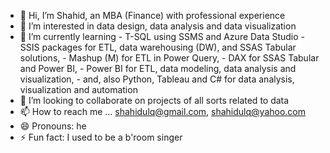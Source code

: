 - 👋 Hi, I’m Shahid, an MBA (Finance) with professional experience
- 👀 I’m interested in data design, data analysis and data visualization
- 🌱 I’m currently learning
      - T-SQL using SSMS and Azure Data Studio
      - SSIS packages for ETL, data warehousing (DW), and SSAS Tabular solutions,
      - Mashup (M) for ETL in Power Query,
      - DAX for SSAS Tabular and Power BI,
      - Power BI for ETL, data modeling, data analysis and visualization,
      - and, also Python, Tableau and C#  for data analysis, visualization and automation
- 💞️ I’m looking to collaborate on projects of all sorts related to data
- 📫 How to reach me ... shahidulq@gmail.com, shahidulq@yahoo.com
- 😄 Pronouns: he
- ⚡ Fun fact: I used to be a b'room singer

<!---
shahidulq/shahidulq is a ✨ special ✨ repository because its `README.md` (this file) appears on your GitHub profile.
You can click the Preview link to take a look at your changes.
--->

